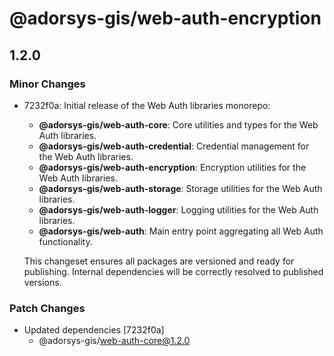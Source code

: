 # @adorsys-gis/web-auth-encryption

## 1.2.0

### Minor Changes

- 7232f0a: Initial release of the Web Auth libraries monorepo:

  - **@adorsys-gis/web-auth-core**: Core utilities and types for the Web Auth libraries.
  - **@adorsys-gis/web-auth-credential**: Credential management for the Web Auth libraries.
  - **@adorsys-gis/web-auth-encryption**: Encryption utilities for the Web Auth libraries.
  - **@adorsys-gis/web-auth-storage**: Storage utilities for the Web Auth libraries.
  - **@adorsys-gis/web-auth-logger**: Logging utilities for the Web Auth libraries.
  - **@adorsys-gis/web-auth**: Main entry point aggregating all Web Auth functionality.

  This changeset ensures all packages are versioned and ready for publishing. Internal dependencies will be correctly resolved to published versions.

### Patch Changes

- Updated dependencies [7232f0a]
  - @adorsys-gis/web-auth-core@1.2.0
